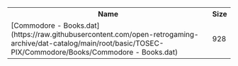 <table>
<tr><th>Name</th><th>Size</th></tr>
<tr><td>[Commodore - Books.dat](https://raw.githubusercontent.com/open-retrogaming-archive/dat-catalog/main/root/basic/TOSEC-PIX/Commodore/Books/Commodore - Books.dat)</td><td>928</td></tr>
</table>
